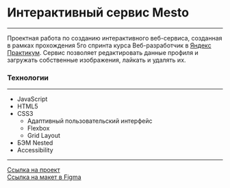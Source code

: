 # **Интерактивный сервис Mesto**
***
Проектная работа по созданию интерактивного веб-сервиса, созданная в рамках прохождения 5го спринта курса Веб-разработчик в [Яндекс Практикум](https://practicum.yandex.ru "сервис онлайн-образования"). Сервис позволяет редактировать данные профиля и загружать собственные изображения, лайкать и удалять их.

### **Технологии**
***
* JavaScript
* HTML5
* CSS3
  * Адаптивный пользовательский интерфейс
  * Flexbox
  * Grid Layout
* БЭМ Nested
* Accessibility
***
[Ссылка на проект](https://romankrivopalov.github.io/mesto/)\
[Ссылка на макет в Figma](https://www.figma.com/file/2cn9N9jSkmxD84oJik7xL7/JavaScript.-Sprint-4?node-id=0%3A1)
